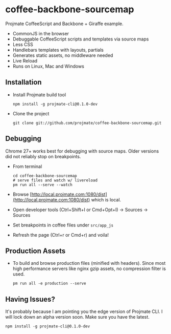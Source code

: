 # coffee-backbone-sourcemap

Projmate CoffeeScript and Backbone + Giraffe example.

* CommonJS in the browser
* Debuggable CoffeeScript scripts and templates via  source maps
* Less CSS
* Handlebars templates with layouts, partials
* Generates static assets, no middleware needed
* Live Reload
* Runs on Linux, Mac and Windows


## Installation

*   Install Projmate build tool

        npm install -g projmate-cli@0.1.0-dev

*   Clone the project

        git clone git://github.com/projmate/coffee-backbone-sourcemap.git


## Debugging

Chrome 27+ works best for debugging with source maps. Older versions did
not reliably stop on breakpoints.

*   From terminal

        cd coffee-backbone-sourcemap
        # serve files and watch w/ livereload
        pm run all --serve --watch

*   Browse [http://local.projmate.com:1080/dist](http://local.projmate.com:1080/dist) which is local.

*   Open developer tools (Ctrl+Shift+I or Cmd+Opt+I) -> Sources -> Sources

*   Set breakpoints in coffee files under `src/app_js`

*   Refresh the page (Ctrl+r or Cmd+r) and voila!


## Production Assets

*   To build and browse production files (minified with headers). Since most
    high performance servers like nginx gzip assets, no compression filter is
    used.

        pm run all -e production --serve


## Having Issues?

It's probably because I am pointing you the edge version of Projmate CLI.
I will lock down an alpha version soon. Make sure you have the latest.

    npm install -g projmate-cli@0.1.0-dev
